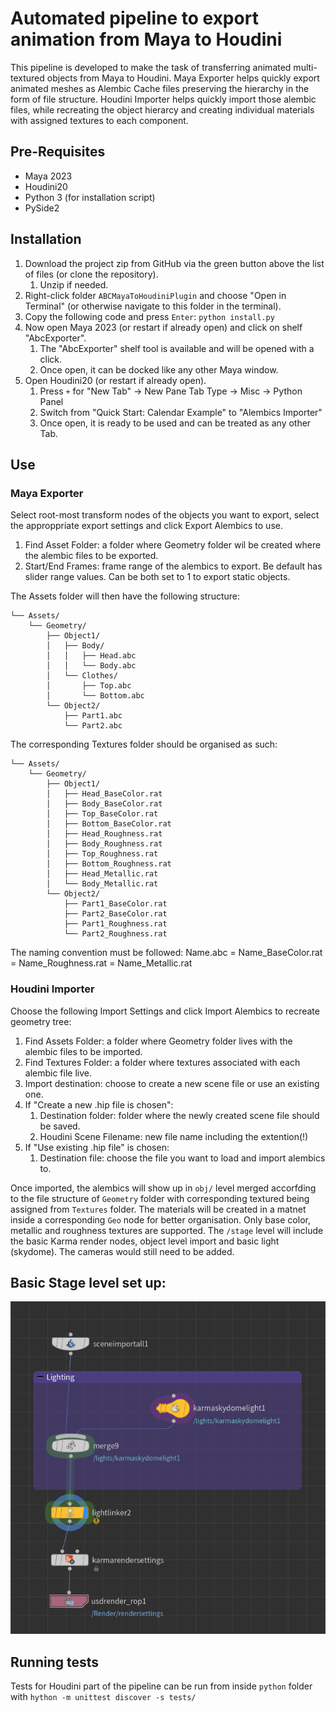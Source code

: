 # Automated pipeline to export animation from Maya to Houdini 

This pipeline is developed to make the task of transferring animated multi-textured objects from Maya to Houdini. 
Maya Exporter helps quickly export animated meshes as Alembic Cache files preserving the hierarchy in the form of file structure.
Houdini Importer helps quickly import those alembic files, while recreating the object hierarcy and creating individual materials with assigned textures to each component.

## Pre-Requisites
- Maya 2023
- Houdini20
- Python 3 (for installation script)
- PySide2

## Installation
1. Download the project zip from GitHub via the green button above the list of files (or clone the repository).
   1. Unzip if needed.
2. Right-click folder `ABCMayaToHoudiniPlugin` and choose "Open in Terminal" (or otherwise navigate to this folder in the terminal).
3. Copy the following code and press `Enter`:
    ```python install.py```
4. Now open Maya 2023 (or restart if already open) and click on shelf "AbcExporter".
   1. The "AbcExporter" shelf tool is available and will be opened with a click.
   2. Once open, it can be docked like any other Maya window.
5. Open Houdini20 (or restart if already open).
   1. Press `+` for "New Tab" -> New Pane Tab Type -> Misc -> Python Panel
   2. Switch from "Quick Start: Calendar Example" to "Alembics Importer"
   3. Once open, it is ready to be used and can be treated as any other Tab.

## Use

### Maya Exporter
Select root-most transform nodes of the objects you want to export, select the approppriate export settings and click Export Alembics to use.
1. Find Asset Folder: a folder where Geometry folder wil be created where the alembic files to be exported.
2. Start/End Frames: frame range of the alembics to export. Be default has slider range values. Can be both set to 1 to export static objects.

The Assets folder will then have the following structure:
```
└── Assets/
    └── Geometry/
        ├── Object1/
        │   ├── Body/
        │   │   ├── Head.abc
        │   │   └── Body.abc
        │   └── Clothes/
        │       ├── Top.abc
        │       └── Bottom.abc
        └── Object2/
            ├── Part1.abc
            └── Part2.abc
```
The corresponding Textures folder should be organised as such:
```
└── Assets/
    └── Geometry/
        ├── Object1/
        │   ├── Head_BaseColor.rat
        │   ├── Body_BaseColor.rat
        │   ├── Top_BaseColor.rat
        │   ├── Bottom_BaseColor.rat
        │   ├── Head_Roughness.rat
        │   ├── Body_Roughness.rat
        │   ├── Top_Roughness.rat
        │   ├── Bottom_Roughness.rat
        │   ├── Head_Metallic.rat
        │   └── Body_Metallic.rat
        └── Object2/
            ├── Part1_BaseColor.rat
            ├── Part2_BaseColor.rat
            ├── Part1_Roughness.rat
            └── Part2_Roughness.rat
```
The naming convention must be followed:
Name.abc = Name_BaseColor.rat = Name_Roughness.rat = Name_Metallic.rat

### Houdini Importer
Choose the following Import Settings and click Import Alembics to recreate geometry tree:
1. Find Assets Folder: a folder where Geometry folder lives with the alembic files to be imported.
2. Find Textures Folder: a folder where textures associated with each alembic file live.
3. Import destination: choose to create a new scene file or use an existing one.
4. If "Create a new .hip file is chosen":
   1. Destination folder: folder where the newly created scene file should be saved.
   2. Houdini Scene Filename: new file name including the extention(!)
5. If "Use existing .hip file" is chosen:
   1. Destination file: choose the file you want to load and import alembics to.

Once imported, the alembics will show up in `obj/` level merged accorfding to the file structure of `Geometry` folder with corresponding textured being assigned from `Textures` folder. The materials will be created in a matnet inside a corresponding `Geo` node for better organisation.
Only base color, metallic and roughness textures are supported.
The `/stage` level will include the basic Karma render nodes, object level import and basic light (skydome). The cameras would still need to be added. 

## Basic Stage level set up:
![basic_stage_set_up.png](images%2Fbasic_stage_set_up.png)

## Running tests
Tests for Houdini part of the pipeline can be run from inside `python` folder with
```hython -m unittest discover -s tests/```

